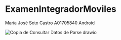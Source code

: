 # ExamenIntegradorMoviles
María José Soto Castro A01705840 Android

![Copia de Consultar Datos de Parse drawio](https://github.com/user-attachments/assets/2b2549c7-b8be-4c53-a994-963cb821436f)

